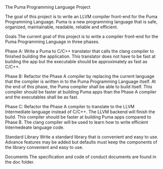 ﻿The Puma Programming Language Project

The goal of this project is to write an LLVM compiler front-end for the Puma Programming Language. Puma is a new programming language that is safe, organized, maintainable, readable, reliable and efficient.

Goals
The current goal of this project is to write a compiler front-end for the Puma Programming Language in three phases.

Phase A:
Write a Puma to C/C++ translator that calls the clang compiler to finished building the application. This translator does not have to be fast at building the app but the executable should be approximately as fast as C/C++.

Phase B:
Refactor the Phase A compiler by replacing the current language that the compiler is written in to the Puma Programming Language itself.  At the end of this phase, the Puma compiler shall be able to build itself.  This compiler should be faster at building Puma apps than the Phase A compiler and the executables shall be as fast.

Phase C:
Refactor the Phase A compiler to translate to the LLVM Intermediate language instead of C/C++.  The LLVM backend will finish the build.  This compiler should be faster at building Puma apps compared to Phase B.  The clang compiler will be used to learn how to write efficient Intermedeate language code.  

Standard Library
Write a standard library that is convenient and easy to use.  Advance features may be added but defaults must keep the components of the library convenient and easy to use.

Documents
The specification and code of conduct documents are found in the doc folder.  


